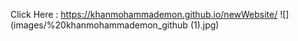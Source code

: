 Click Here : https://khanmohammademon.github.io/newWebsite/
![](images/%20khanmohammademon_github (1).jpg)
